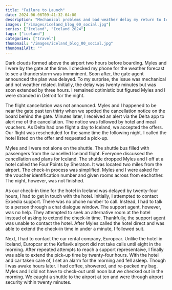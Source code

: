 ```yaml
---
title: "Failure to Launch"
date: 2024-06-06T09:41:32-04:00
description: "Mechanical problems and bad weather delay my return to Iceland in May 2024."
images: ["/images/iceland_blog_00_social.jpg"]
series: ["Iceland", "Iceland 2024"]
tags: ["iceland"]
categories: ["travel"]
thumbnail: "/images/iceland_blog_00_social.jpg"
thumbnailAlt: ""
---
```


Dark clouds formed above the airport two hours before boarding. Myles and I were by the gate at the time. I checked my phone for the weather forecast to see a thunderstorm was immminent. Soon after, the gate agent announced the plan was delayed. To my surprise, the issue was mechanical and not weather related. Initially, the delay was twenty minutes but was soon extended by three hours. I remained optimistic but figured Myles and I were stranded in Detroit for the night.

The flight cancellation was not announced. Myles and I happened to be near the gate past ten thirty when we spotted the cancellation notice on the board behind the gate. Minutes later, I received an alert via the Delta app to alert me of the cancellation. The notice was followed by hotel and meal vouchers. As Delta had one flight a day to Iceland, we accepted the offers. Our flight was rescheduled for the same time the following night. I called the hotel listed on the offer and requested a pick-up.

Myles and I were not alone on the shuttle. The shuttle bus filled with passengers from the cancelled Iceland flight. Everyone discussed the cancellation and plans for Iceland. The shuttle dropped Myles and I off at a hotel called the Four Points by Sheraton. It was located two miles from the airport. The check-in process was simplified. Myles and I were asked for the voucher identification number and given rooms across from eachother. The night, however, was not finished.

As our check-in time for the hotel in Iceland was delayed by twenty-four hours, I had to get in touch with the hotel. Initially, I attempted to contact Expedia support. There was no phone number to call. Instead, I had to talk to a person through a chat dialogue window. The support agent, however, was no help. They attempted to seek an alternative room at the hotel instead of asking to extend the check-in time. Thankfully, the support agent was unable to contact the hotel. After Myles called the hotel direct and was able to extend the check-in time in under a minute, I followed suit.

Next, I had to contact the car rental company, Europcar. Unlike the hotel in Iceland, Europcar at the Keflavik airport did not take calls until eight in the morning. After repeated attempts to reach a support representaive, I finally was able to extend the pick-up time by twenty-four hours. With the hotel and car taken care of, I set an alarm for the morning and fell asleep. Though I was awake hours later. I had coffee, showered, and re-packed my bag. Myles and I did not have to check-out until noon but we checked out in the morning. We caught a shuttle to the airport at ten and were through airport security within twenty minutes.
